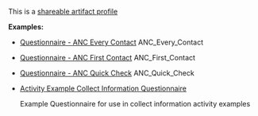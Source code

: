 This is a [shareable artifact profile](profiles.html#artifact-profiles)

**Examples:**

*   [Questionnaire - ANC Every Contact](Questionnaire-anc-every-contact.html) ANC\_Every\_Contact
*   [Questionnaire - ANC First Contact](Questionnaire-anc-first-contact.html) ANC\_First\_Contact
*   [Questionnaire - ANC Quick Check](Questionnaire-anc-quick-check.html) ANC\_Quick\_Check
*   [Activity Example Collect Information Questionnaire](Questionnaire-activity-example-collectinformation-questionnaire.html)

    Example Questionnaire for use in collect information activity examples